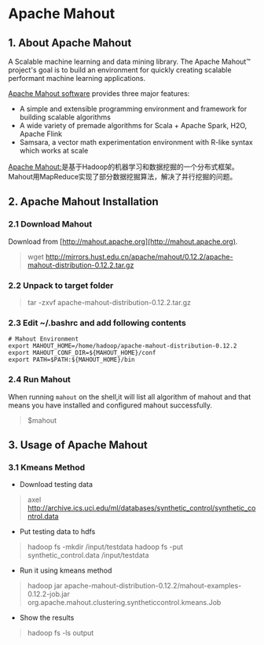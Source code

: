# Apache Mahout

## 1. About Apache Mahout
A Scalable machine learning and data mining library. The Apache Mahout™ project's goal is to build an environment for quickly creating scalable performant machine learning applications. 

[Apache Mahout software](http://mahout.apache.org/) provides three major features:

* A simple and extensible programming environment and framework for building scalable algorithms
* A wide variety of premade algorithms for Scala + Apache Spark, H2O, Apache Flink
* Samsara, a vector math experimentation environment with R-like syntax which works at scale

[Apache Mahout:](http://blog.fens.me/hadoop-family-roadmap/)是基于Hadoop的机器学习和数据挖掘的一个分布式框架。Mahout用MapReduce实现了部分数据挖掘算法，解决了并行挖掘的问题。


## 2. Apache Mahout Installation
### 2.1 Download Mahout
Download from [http://mahout.apache.org](http://mahout.apache.org).
> wget http://mirrors.hust.edu.cn/apache/mahout/0.12.2/apache-mahout-distribution-0.12.2.tar.gz

### 2.2 Unpack to target folder
> tar -zxvf apache-mahout-distribution-0.12.2.tar.gz

### 2.3 Edit ~/.bashrc and add following contents

```
# Mahout Environment
export MAHOUT_HOME=/home/hadoop/apache-mahout-distribution-0.12.2
export MAHOUT_CONF_DIR=${MAHOUT_HOME}/conf
export PATH=$PATH:${MAHOUT_HOME}/bin
```

### 2.4 Run Mahout

When running ```mahout``` on the shell,it will list all algorithm of mahout and that means you have installed and configured mahout successfully.

> $mahout

## 3. Usage of Apache Mahout

### 3.1 Kmeans Method

* Download  testing data
> axel http://archive.ics.uci.edu/ml/databases/synthetic_control/synthetic_control.data

* Put testing data to hdfs
> hadoop fs -mkdir /input/testdata
> hadoop fs -put synthetic_control.data /input/testdata

* Run it using kmeans method
> hadoop jar apache-mahout-distribution-0.12.2/mahout-examples-0.12.2-job.jar org.apache.mahout.clustering.syntheticcontrol.kmeans.Job

* Show the results
> hadoop fs -ls output